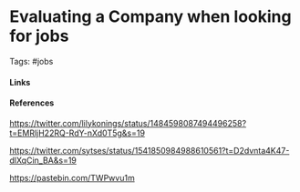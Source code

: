 # Evaluating a Company when looking for jobs
Tags: #jobs 

#### Links

#### References
https://twitter.com/lilykonings/status/1484598087494496258?t=EMRljH22RQ-RdY-nXd0T5g&s=19

https://twitter.com/sytses/status/1541850984988610561?t=D2dvnta4K47-dlXqCin_BA&s=19

https://pastebin.com/TWPwvu1m